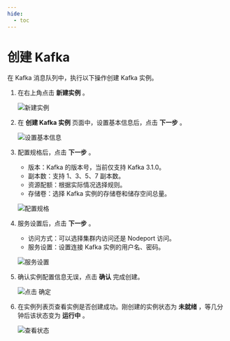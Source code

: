 ```yaml
---
hide:
  - toc
---
```


# 创建 Kafka

在 Kafka 消息队列中，执行以下操作创建 Kafka 实例。

1. 在右上角点击 __新建实例__ 。

    ![新建实例](https://docs.daocloud.io/daocloud-docs-images/docs/middleware/kafka/images/create01.png)

2. 在 __创建 Kafka 实例__ 页面中，设置基本信息后，点击 __下一步__ 。

    ![设置基本信息](https://docs.daocloud.io/daocloud-docs-images/docs/middleware/kafka/images/create02.png)

3. 配置规格后，点击 __下一步__ 。

    - 版本：Kafka 的版本号，当前仅支持 Kafka 3.1.0。
    - 副本数：支持 1、3、5、7 副本数。
    - 资源配额：根据实际情况选择规则。
    - 存储卷：选择 Kafka 实例的存储卷和储存空间总量。

    ![配置规格](https://docs.daocloud.io/daocloud-docs-images/docs/middleware/kafka/images/create03.png)

4. 服务设置后，点击 __下一步__ 。

    - 访问方式：可以选择集群内访问还是 Nodeport 访问。
    - 服务设置：设置连接 Kafka 实例的用户名、密码。

    ![服务设置](https://docs.daocloud.io/daocloud-docs-images/docs/middleware/kafka/images/create04.png)

5. 确认实例配置信息无误，点击 __确认__ 完成创建。

    ![点击 __确定__ ](https://docs.daocloud.io/daocloud-docs-images/docs/middleware/kafka/images/create05.png)

6. 在实例列表页查看实例是否创建成功。刚创建的实例状态为 __未就绪__ ，等几分钟后该状态变为 __运行中__ 。

    ![查看状态](https://docs.daocloud.io/daocloud-docs-images/docs/middleware/kafka/images/create06.png)
